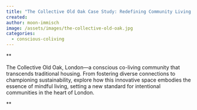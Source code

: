 ```yaml
---
title: "The Collective Old Oak Case Study: Redefining Community Living in Central London"
created: 
author: moon-immisch
image: /assets/images/the-collective-old-oak.jpg
categories:
  - conscious-coliving
---
```

**

The Collective Old Oak, London—a conscious co-living community that transcends traditional housing. From fostering diverse connections to championing sustainability, explore how this innovative space embodies the essence of mindful living, setting a new standard for intentional communities in the heart of London.

**